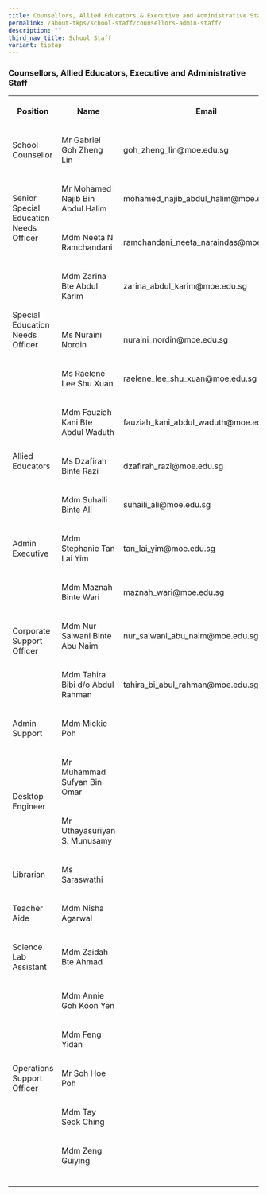 ```yaml
---
title: Counsellors, Allied Educators & Executive and Administrative Staff
permalink: /about-tkps/school-staff/counsellors-admin-staff/
description: ""
third_nav_title: School Staff
variant: tiptap
---
```

<h3><strong>Counsellors, Allied Educators, Executive and Administrative Staff</strong></h3><table><tbody><tr><th rowspan="1" colspan="1"><p>Position</p></th><th rowspan="1" colspan="1"><p>Name</p></th><th rowspan="1" colspan="1"><p>Email</p></th><th rowspan="1" colspan="1"><p>Ext</p></th></tr><tr><td rowspan="1" colspan="1"><p>School Counsellor</p></td><td rowspan="1" colspan="1"><p>Mr Gabriel Goh Zheng Lin</p></td><td rowspan="1" colspan="1"><p>goh_zheng_lin@moe.edu.sg</p></td><td rowspan="1" colspan="1"><p>245</p></td></tr><tr><td rowspan="2" colspan="1"><p>Senior Special Education Needs Officer</p></td><td rowspan="1" colspan="1"><p>Mr Mohamed Najib Bin Abdul Halim<br></p></td><td rowspan="1" colspan="1"><p>mohamed_najib_abdul_halim@moe.edu.sg<br></p></td><td rowspan="1" colspan="1"><p>251<br></p></td></tr><tr><td rowspan="1" colspan="1"><p>Mdm Neeta N Ramchandani</p></td><td rowspan="1" colspan="1"><p>ramchandani_neeta_naraindas@moe.edu.sg</p></td><td rowspan="1" colspan="1"><p>247</p></td></tr><tr><td rowspan="3" colspan="1"><p>Special Education Needs Officer</p></td><td rowspan="1" colspan="1"><p>Mdm Zarina Bte Abdul Karim<br><br></p></td><td rowspan="1" colspan="1"><p>zarina_abdul_karim@moe.edu.sg<br><br></p></td><td rowspan="1" colspan="1"><p>246<br><br></p></td></tr><tr><td rowspan="1" colspan="1"><p>Ms Nuraini Nordin</p></td><td rowspan="1" colspan="1"><p>nuraini_nordin@moe.edu.sg</p></td><td rowspan="1" colspan="1"><p>250</p></td></tr><tr><td rowspan="1" colspan="1"><p>Ms Raelene Lee Shu Xuan</p></td><td rowspan="1" colspan="1"><p>raelene_lee_shu_xuan@moe.edu.sg</p></td><td rowspan="1" colspan="1"><p>248</p></td></tr><tr><td rowspan="3" colspan="1"><p>Allied Educators</p></td><td rowspan="1" colspan="1"><p>Mdm Fauziah Kani Bte Abdul Waduth</p></td><td rowspan="1" colspan="1"><p>fauziah_kani_abdul_waduth@moe.edu.sg</p></td><td rowspan="1" colspan="1"><p>253<br></p></td></tr><tr><td rowspan="1" colspan="1"><p>Ms Dzafirah Binte Razi</p></td><td rowspan="1" colspan="1"><p>dzafirah_razi@moe.edu.sg</p></td><td rowspan="1" colspan="1"><p>254</p></td></tr><tr><td rowspan="1" colspan="1"><p>Mdm Suhaili Binte Ali</p></td><td rowspan="1" colspan="1"><p>suhaili_ali@moe.edu.sg</p></td><td rowspan="1" colspan="1"><p></p></td></tr><tr><td rowspan="1" colspan="1"><p>Admin Executive</p></td><td rowspan="1" colspan="1"><p>Mdm Stephanie Tan Lai Yim</p></td><td rowspan="1" colspan="1"><p>tan_lai_yim@moe.edu.sg</p></td><td rowspan="1" colspan="1"><p>102</p></td></tr><tr><td rowspan="3" colspan="1"><p>Corporate Support Officer</p></td><td rowspan="1" colspan="1"><p>Mdm Maznah Binte Wari</p></td><td rowspan="1" colspan="1"><p>maznah_wari@moe.edu.sg</p></td><td rowspan="1" colspan="1"><p>131</p></td></tr><tr><td rowspan="1" colspan="1"><p>Mdm Nur Salwani Binte Abu Naim</p></td><td rowspan="1" colspan="1"><p>nur_salwani_abu_naim@moe.edu.sg</p></td><td rowspan="1" colspan="1"><p>104</p></td></tr><tr><td rowspan="1" colspan="1"><p>Mdm Tahira Bibi d/o Abdul Rahman</p></td><td rowspan="1" colspan="1"><p>tahira_bi_abul_rahman@moe.edu.sg</p></td><td rowspan="1" colspan="1"><p>103</p></td></tr><tr><td rowspan="1" colspan="1"><p>Admin Support</p></td><td rowspan="1" colspan="1"><p>Mdm Mickie Poh</p></td><td rowspan="1" colspan="1"><p></p></td><td rowspan="1" colspan="1"><p>100</p></td></tr><tr><td rowspan="2" colspan="1"><p>Desktop Engineer</p></td><td rowspan="1" colspan="1"><p>Mr Muhammad Sufyan Bin Omar<br></p></td><td rowspan="1" colspan="1"><p></p></td><td rowspan="1" colspan="1"><p></p></td></tr><tr><td rowspan="1" colspan="1"><p>Mr Uthayasuriyan S. Munusamy</p></td><td rowspan="1" colspan="1"><p></p></td><td rowspan="1" colspan="1"><p></p></td></tr><tr><td rowspan="1" colspan="1"><p>Librarian</p></td><td rowspan="1" colspan="1"><p>Ms Saraswathi</p></td><td rowspan="1" colspan="1"><p></p></td><td rowspan="1" colspan="1"><p>306</p></td></tr><tr><td rowspan="1" colspan="1"><p>Teacher Aide</p></td><td rowspan="1" colspan="1"><p>Mdm Nisha Agarwal</p></td><td rowspan="1" colspan="1"><p></p></td><td rowspan="1" colspan="1"><p></p></td></tr><tr><td rowspan="1" colspan="1"><p>Science Lab Assistant</p></td><td rowspan="1" colspan="1"><p>Mdm Zaidah Bte Ahmad</p></td><td rowspan="1" colspan="1"><p></p></td><td rowspan="1" colspan="1"><p></p></td></tr><tr><td rowspan="5" colspan="1"><p>Operations Support Officer</p></td><td rowspan="1" colspan="1"><p>Mdm Annie Goh Koon Yen</p></td><td rowspan="1" colspan="1"><p></p></td><td rowspan="1" colspan="1"><p></p></td></tr><tr><td rowspan="1" colspan="1"><p>Mdm Feng Yidan</p></td><td rowspan="1" colspan="1"><p></p></td><td rowspan="1" colspan="1"><p></p></td></tr><tr><td rowspan="1" colspan="1"><p>Mr Soh Hoe Poh</p></td><td rowspan="1" colspan="1"><p></p></td><td rowspan="1" colspan="1"><p></p></td></tr><tr><td rowspan="1" colspan="1"><p>Mdm Tay Seok Ching</p></td><td rowspan="1" colspan="1"><p></p></td><td rowspan="1" colspan="1"><p></p></td></tr><tr><td rowspan="1" colspan="1"><p>Mdm Zeng Guiying</p></td><td rowspan="1" colspan="1"><p></p></td><td rowspan="1" colspan="1"><p></p></td></tr><tr><td rowspan="1" colspan="1"><p></p></td><td rowspan="1" colspan="1"><p></p></td><td rowspan="1" colspan="1"><p></p></td><td rowspan="1" colspan="1"><p></p></td></tr></tbody></table><p></p>